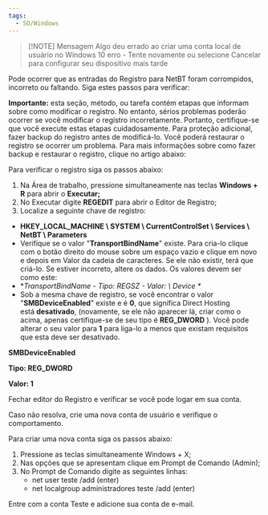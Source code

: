```yaml
---
tags:
  - SO/Windows
---
```


> [!NOTE] Mensagem
> Algo deu errado ao criar uma conta local de usuário no Windows 10 erro - Tente novamente ou selecione Cancelar para configurar seu dispositivo mais tarde

Pode ocorrer que as entradas do Registro para NetBT foram corrompidos, incorreto ou faltando. Siga estes passos para verificar:

**Importante:** esta seção, método, ou tarefa contém etapas que informam sobre como modificar o registro. No entanto, sérios problemas poderão ocorrer se você modificar o registro incorretamente. Portanto, certifique-se que você execute estas etapas cuidadosamente. Para proteção adicional, fazer backup do registro antes de modificá-lo. Você poderá restaurar o registro se ocorrer um problema. Para mais informações sobre como fazer backup e restaurar o registro, clique no artigo abaixo:

Para verificar o registro siga os passos abaixo:

1. Na Área de trabalho, pressione simultaneamente nas teclas **Windows + R** para abrir o **Executar;**
2. No Executar digite **REGEDIT** para abrir o Editor de Registro;
3. Localize a seguinte chave de registro:

- **HKEY_LOCAL_MACHINE \ SYSTEM \ CurrentControlSet \ Services \ NetBT \ Parameters**
- Verifique se o valor "**TransportBindName**" existe. Para cria-lo clique com o botão direito do mouse sobre um espaço vazio e clique em novo e depois em Valor da cadeia de caracteres. Se ele não existir, terá que criá-lo. Se estiver incorreto, altere os dados. Os valores devem ser como este:
- **TransportBindName - Tipo: REGSZ - Valor: \ Device \**
- Sob a mesma chave de registro, se você encontrar o valor "**SMBDeviceEnabled**" existe e é **0**, que significa Direct Hosting está **desativado**, (novamente, se ele não aparecer lá, criar como o acima, apenas certifique-se de seu tipo é **REG_DWORD** ). Você pode alterar o seu valor para **1** para liga-lo a menos que existam requisitos que esta deve ser desativado.

**SMBDeviceEnabled**

**Tipo: REG_DWORD**

**Valor: 1**

Fechar editor do Registro e verificar se você pode logar em sua conta.

Caso não resolva, crie uma nova conta de usuário e verifique o comportamento.

Para criar uma nova conta siga os passos abaixo:

1. Pressione as teclas simultaneamente Windows + X;
2. Nas opções que se apresentam clique em Prompt de Comando (Admin);
3. No Prompt de Comando digite as seguintes linhas:
    - net user teste /add (enter)
    - net localgroup administradores teste /add (enter)

Entre com a conta Teste e adicione sua conta de e-mail.
